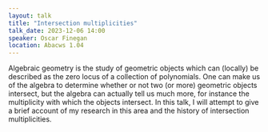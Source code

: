 ```yaml
---
layout: talk
title: "Intersection multiplicities"
talk_date: 2023-12-06 14:00
speaker: Oscar Finegan
location: Abacws 1.04
---
```

Algebraic geometry is the study of geometric objects which can (locally) be described as the zero locus of a collection of polynomials. One can make us of the algebra to determine whether or not two (or more) geometric objects intersect, but the algebra can actually tell us much more, for instance the multiplicity with which the objects intersect. In this talk, I will attempt to give a brief account of my research in this area and the history of intersection multiplicities.
